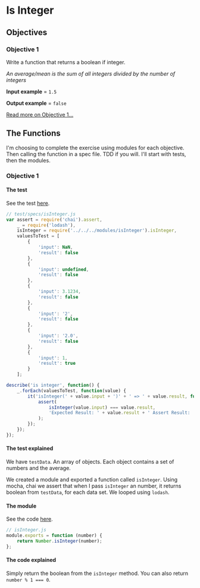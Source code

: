 # Is Integer
## Objectives
### Objective 1
Write a function that returns a boolean if integer.

*An average/mean is the sum of all integers divided by the number of integers*

**Input example** = `1.5`

**Output example** = `false`

[Read more on Objective 1...](#Objective-1)

## The Functions
I'm choosing to complete the exercise using modules for each objective. Then calling the function in a spec file. TDD if you will. I'll start with tests, then the modules.

### <div id="Objective-1">Objective 1</div>
#### The test
See the test [here](../../javascript/modules/test/specs/isInteger.js).

```js
// test/specs/isInteger.js
var assert = require('chai').assert,
    _ = require('lodash'),
    isInteger = require('../../../modules/isInteger').isInteger,
    valuesToTest = [
        {
            'input': NaN,
            'result': false
        },
        {
            'input': undefined,
            'result': false
        },
        {
            'input': 3.1234,
            'result': false
        },
        {
            'input': '2',
            'result': false
        },
        {
            'input': '2.0',
            'result': false
        },
        {
            'input': 1,
            'result': true
        }
    ];

describe('is integer', function() {
    _.forEach(valuesToTest, function(value) {
        it('isInteger(' + value.input + ')' + ' => ' + value.result, function() {
            assert(
                isInteger(value.input) === value.result,
                'Expected Result: ' + value.result + ' Assert Result: ' + isInteger(value.input)
            );
        });
    });
});
```
#### The test explained
We have `testData`. An array of objects. Each object contains a set of numbers and the average.

We created a module and exported a function called `isInteger`. Using mocha, chai we assert that when I pass `isInteger` an number, it returns boolean from `testData`, for each data set. We looped using `lodash`.

#### The module
See the code [here](../../javascript/modules/isInteger.js).

```js
// isInteger.js
module.exports = function (number) {
    return Number.isInteger(number);
};
```
#### The code explained
Simply return the boolean from the `isInteger` method. You can also return `number % 1 === 0`.
